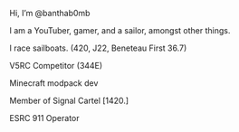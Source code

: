 Hi, I’m @banthab0mb

I am a YouTuber, gamer, and a sailor, amongst other things.

I race sailboats. (420, J22, Beneteau First 36.7)

V5RC Competitor (344E)

Minecraft modpack dev

Member of Signal Cartel [1420.]

ESRC 911 Operator


<!---
banthab0mb/banthab0mb is a ✨ special ✨ repository because its `README.md` (this file) appears on your GitHub profile.
You can click the Preview link to take a look at your changes.
--->
